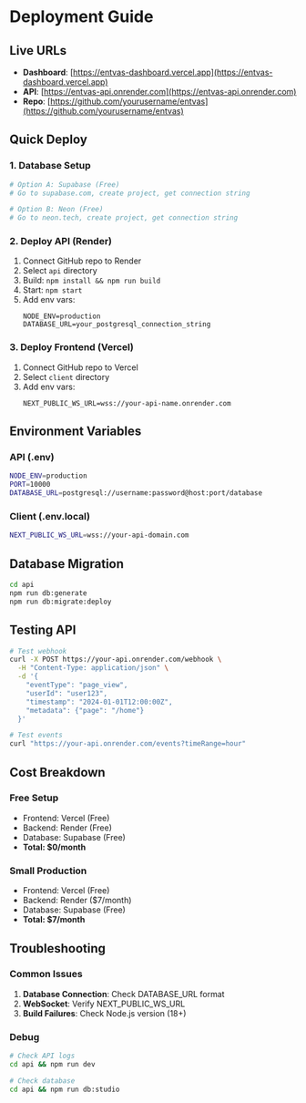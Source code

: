 # Deployment Guide

## Live URLs

- **Dashboard**: [https://entvas-dashboard.vercel.app](https://entvas-dashboard.vercel.app)
- **API**: [https://entvas-api.onrender.com](https://entvas-api.onrender.com)
- **Repo**: [https://github.com/yourusername/entvas](https://github.com/yourusername/entvas)

## Quick Deploy

### 1. Database Setup
```bash
# Option A: Supabase (Free)
# Go to supabase.com, create project, get connection string

# Option B: Neon (Free)
# Go to neon.tech, create project, get connection string
```

### 2. Deploy API (Render)
1. Connect GitHub repo to Render
2. Select `api` directory
3. Build: `npm install && npm run build`
4. Start: `npm start`
5. Add env vars:
   ```
   NODE_ENV=production
   DATABASE_URL=your_postgresql_connection_string
   ```

### 3. Deploy Frontend (Vercel)
1. Connect GitHub repo to Vercel
2. Select `client` directory
3. Add env vars:
   ```
   NEXT_PUBLIC_WS_URL=wss://your-api-name.onrender.com
   ```

## Environment Variables

### API (.env)
```bash
NODE_ENV=production
PORT=10000
DATABASE_URL=postgresql://username:password@host:port/database
```

### Client (.env.local)
```bash
NEXT_PUBLIC_WS_URL=wss://your-api-domain.com
```

## Database Migration
```bash
cd api
npm run db:generate
npm run db:migrate:deploy
```

## Testing API

```bash
# Test webhook
curl -X POST https://your-api.onrender.com/webhook \
  -H "Content-Type: application/json" \
  -d '{
    "eventType": "page_view",
    "userId": "user123",
    "timestamp": "2024-01-01T12:00:00Z",
    "metadata": {"page": "/home"}
  }'

# Test events
curl "https://your-api.onrender.com/events?timeRange=hour"
```

## Cost Breakdown

### Free Setup
- Frontend: Vercel (Free)
- Backend: Render (Free)
- Database: Supabase (Free)
- **Total: $0/month**

### Small Production
- Frontend: Vercel (Free)
- Backend: Render ($7/month)
- Database: Supabase (Free)
- **Total: $7/month**

## Troubleshooting

### Common Issues
1. **Database Connection**: Check DATABASE_URL format
2. **WebSocket**: Verify NEXT_PUBLIC_WS_URL
3. **Build Failures**: Check Node.js version (18+)

### Debug
```bash
# Check API logs
cd api && npm run dev

# Check database
cd api && npm run db:studio
``` 